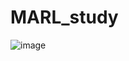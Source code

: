 # MARL_study

![image](https://github.com/user-attachments/assets/64d2af1e-b862-4685-8408-271eaa41bc64)
